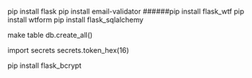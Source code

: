 pip install flask
pip install email-validator
######pip install flask_wtf
pip install wtform
pip install flask_sqlalchemy

make table
db.create_all()

import secrets
secrets.token_hex(16)

pip install flask_bcrypt

